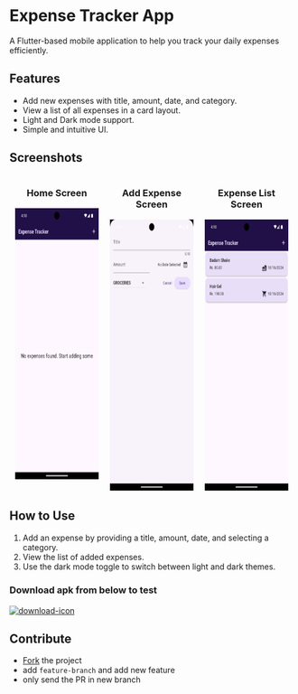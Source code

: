 # Expense Tracker App

A Flutter-based mobile application to help you track your daily expenses efficiently.

## Features

- Add new expenses with title, amount, date, and category.
- View a list of all expenses in a card layout.
- Light and Dark mode support.
- Simple and intuitive UI.

## Screenshots

<div style="display: flex; justify-content: space-around; align-items: flex-start;">

  <div style="text-align: center; margin: 0 10px;">
    <h3>Home Screen</h3>
    <img src="/screenshots/home_screen.png" alt="Home Screen" height="480px">
  </div>

  <div style="text-align: center; margin: 0 10px;">
    <h3>Add Expense Screen</h3>
    <img src="/screenshots/add_expense_screen.png" alt="Add Expense Screen" height="480px">
  </div>

  <div style="text-align: center; margin: 0 10px;">
    <h3>Expense List Screen</h3>
    <img src="/screenshots/expense_list_screen.png" alt="Expense List Screen" height="480px">
  </div>

</div>

## How to Use

1. Add an expense by providing a title, amount, date, and selecting a category.
2. View the list of added expenses.
3. Use the dark mode toggle to switch between light and dark themes.

### Download apk from below to test

  <a href="https://raw.githubusercontent.com/anky17/Expense-Tracker/main/expense_tracker.apk">
        <img src="https://www.coinagemag.com/wp-content/uploads/2017/12/free-download-png-blue-color-free-download-button-679-1.png" align="center" alt="download-icon"  />
    </a>

## Contribute

- [Fork](https://github.com/anky17/Expense-Tracker/fork) the project
- add `feature-branch` and add new feature
- only send the PR in new branch
